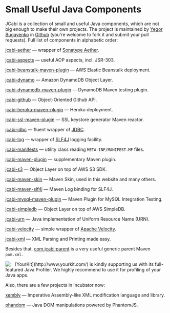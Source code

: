 # Small Useful Java Components

JCabi is a collection of small and useful Java components, which
are not big enough to make their own projects. The project is maintained by
[Yegor Bugayenko](https://plus.google.com/u/0/114792568016408327418?rel=author)
in [Github](https://github.com/jcabi)
(you're welcome to fork it and submit your pull requests). Full list of
components in alphabetic order:

[jcabi-aether](http://aether.jcabi.com/index.html) —
wrapper of [Sonatype Aether](https://docs.sonatype.org/display/AETHER/Home).

[jcabi-aspects](http://aspects.jcabi.com/index.html) —
useful AOP aspects, incl. JSR-303.

[jcabi-beanstalk-maven-plugin](./jcabi-beanstalk-maven-plugin/index.html) —
AWS Elastic Beanstalk deployment.

[jcabi-dynamo](http://dynamo.jcabi.com/index.html) —
Amazon DynamoDB Object Layer.

[jcabi-dynamodb-maven-plugin](./jcabi-dynamodb-maven-plugin/index.html) —
DynamoDB Maven testing plugin.

[jcabi-github](http://github.jcabi.com/index.html) —
Object-Oriented Github API.

[jcabi-heroku-maven-plugin](./jcabi-heroku-maven-plugin/index.html) —
Heroku deployment.

[jcabi-ssl-maven-plugin](./jcabi-ssl-maven-plugin/index.html) —
SSL keystore generator Maven reactor.

[jcabi-jdbc](http://jdbc.jcabi.com/index.html) —
fluent wrapper of [JDBC](http://en.wikipedia.org/wiki/Java_Database_Connectivity).

[jcabi-log](http://log.jcabi.com/index.html) —
wrapper of [SLF4J](http://www.slf4j.org/) logging facility.

[jcabi-manifests](./jcabi-manifests/index.html) —
utility class reading `META-INF/MANIFEST.MF` files.

[jcabi-maven-plugin](./jcabi-maven-plugin/index.html) —
supplementary Maven plugin.

[jcabi-s3](http://s3.jcabi.com/index.html) —
Object Layer on top of AWS S3 SDK.

[jcabi-maven-skin](./jcabi-maven-skin/index.html) —
Maven Skin, used in this website and many others.

[jcabi-maven-slf4j](./jcabi-maven-slf4j/index.html) —
Maven Log binding for SLF4J.

[jcabi-mysql-maven-plugin](./jcabi-mysql-maven-plugin/index.html) —
Maven Plugin for MySQL Integration Testing.

[jcabi-simpledb](./jcabi-simpledb/index.html) —
Object Layer on top of AWS SimpleDB.

[jcabi-urn](./jcabi-urn/index.html) —
Java implementation of Uniform Resource Name (URN).

[jcabi-velocity](./jcabi-velocity/index.html) —
simple wrapper of [Apache Velocity](http://velocity.apache.org/).

[jcabi-xml](http://xml.jcabi.com/index.html) —
XML Parsing and Printing made easy.

Besides that,
[com.jcabi:parent](http://parent.jcabi.com/index.html)
is a very useful generic parent Maven `pom.xml`.

<a href="http://www.yourkit.com/">
<img src="http://img.jcabi.com/yourkit.png" style="float:left; margin-right: 1em;"/>
</a>
[YourKit](http://www.yourkit.com/) is kindly supporting
us with its full-featured Java Profiler. We highly recommend to use
it for profiling of your Java apps.

Also, there are a few projects in incubator now:

[xembly](http://www.xembly.org/index.html) —
Imperative Assembly-like XML modification language and library.

[phandom](http://www.phandom.org/index.html) —
Java DOM manipulations powered by PhantomJS.

